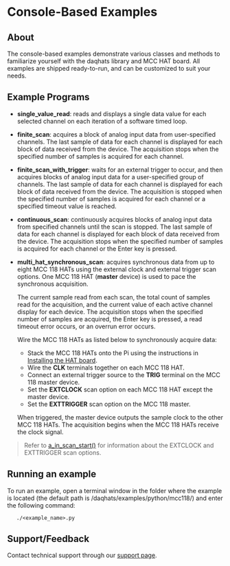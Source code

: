 # Console-Based Examples

## About
The console-based examples demonstrate various classes and methods 
to familiarize yourself with the daqhats library and 
MCC HAT board. All examples are shipped ready-to-run, 
and can be customized to suit your needs.

## Example Programs
- **single_value_read**: reads and displays a single data value for each 
selected channel on each iteration of a software timed loop.

- **finite_scan**: acquires a block of analog input data from user-specified 
channels. The last sample of data for each channel is displayed for each block 
of data received from the device. The acquisition stops when the specified 
number of samples is acquired for each channel.

- **finite_scan_with_trigger**: waits for an external trigger to occur, and 
then acquires blocks of analog input data for a user-specified group of 
channels. The last sample of data for each channel is displayed for each block of data 
received from the device. The acquisition is stopped when the specified number 
of samples is acquired for each channel or a specified timeout value is 
reached.

- **continuous_scan**: continuously acquires blocks of analog input data from 
specified channels until the scan is stopped. The last sample of data
for each channel is displayed for each block of data received from the 
device. The acquisition stops when the specified number of samples is 
acquired for each channel or the Enter key is pressed. 

- **multi_hat_synchronous_scan**: acquires synchronous data from up to 
eight MCC 118 HATs using the external clock and external trigger scan options.
One MCC 118 HAT (**master** device) is used to pace the synchronous acquisition.

    The current sample read from each scan, the total count of samples read 
for the acquisition, and the current value of each active channel display
for each device. The acquisition stops when the specified number of samples are acquired, 
the Enter key is pressed, a read timeout error occurs, or an overrun error
occurs. 

  Wire the MCC 118 HATs as listed below to synchronously acquire data:
  * Stack the MCC 118 HATs onto the Pi using the instructions in 
  [Installing the HAT board](https://www.mccdaq.com/PDFs/Manuals/DAQ-HAT/hardware.html).
  * Wire the **CLK** terminals together on each MCC 118 HAT.
  * Connect an external trigger source to the **TRIG** terminal on the MCC 118 
master device.
  * Set the **EXTCLOCK** scan option on each MCC 118 HAT except the master device.
  * Set the **EXTTRIGGER** scan option on the MCC 118 master.

   When triggered, the master device outputs the sample clock to the other MCC 118
HATs. The acquisition begins when the MCC 118 HATs receive the clock signal.

> Refer to 
[a_in_scan_start()](https://www.mccdaq.com/PDFs/Manuals/DAQ-HAT//python.html#daqhats.mcc118.a_in_scan_start) 
for information about the EXTCLOCK and EXTTRIGGER scan options.

## Running an example
To run an example, open a terminal window in the folder where the example is located 
(the default path is /daqhats/examples/python/mcc118/) and enter the following command:

```
   ./<example_name>.py
```

## Support/Feedback
Contact technical support through our [support page](https://www.mccdaq.com/support/support_form.aspx).